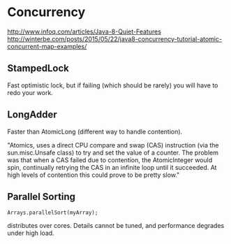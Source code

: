 Concurrency
===

http://www.infoq.com/articles/Java-8-Quiet-Features
http://winterbe.com/posts/2015/05/22/java8-concurrency-tutorial-atomic-concurrent-map-examples/

StampedLock
---
Fast optimistic lock, but if failing (which should be rarely)
you will have to redo your work.



LongAdder
---
Faster than AtomicLong (different way to handle contention).  

"Atomics, 
uses a direct CPU compare and swap (CAS) instruction (via the sun.misc.Unsafe class) 
to try and set the value of a counter. 
The problem was that when a CAS failed due to contention, the AtomicInteger would spin, 
continually retrying the CAS in an infinite loop until it succeeded. At high levels of contention this could prove to be pretty slow."

Parallel Sorting
---

`Arrays.parallelSort(myArray);`

distributes over cores.  Details cannot be tuned, and performance degrades under high load.

